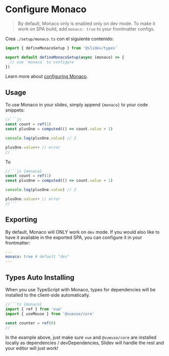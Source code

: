 # Configure Monaco

<Environment type="client" />

> By default, Monaco only is enabled only on dev mode. To make it work on SPA build, add `monaco: true` to your frontmatter configs.

Crea `./setup/monaco.ts` con el siguiente contenido:

```ts
import { defineMonacoSetup } from '@slidev/types'

export default defineMonacoSetup(async (monaco) => {
  // use `monaco` to configure
})
```

Learn more about [configuring Monaco](https://github.com/Microsoft/monaco-editor).

## Usage

To use Monaco in your slides, simply append `{monaco}` to your code snippets:

~~~js
//```js
const count = ref(1)
const plusOne = computed(() => count.value + 1)

console.log(plusOne.value) // 2

plusOne.value++ // error
//```
~~~

To

~~~js
//```js {monaco}
const count = ref(1)
const plusOne = computed(() => count.value + 1)

console.log(plusOne.value) // 2

plusOne.value++ // error
//```
~~~

## Exporting

By default, Monaco will ONLY work on `dev` mode. If you would also like to have it available in the exported SPA, you can configure it in your frontmatter:

```yaml
---
monaco: true # default "dev"
---
```

## Types Auto Installing

When you use TypeScript with Monaco, types for dependencies will be installed to the client-side automatically.

~~~ts
//```ts {monaco}
import { ref } from 'vue'
import { useMouse } from '@vueuse/core'

const counter = ref(0)
//```
~~~

In the example above, just make sure `vue` and `@vueuse/core` are installed locally as dependencies / devDependencies, Slidev will handle the rest and your editor will just work!
